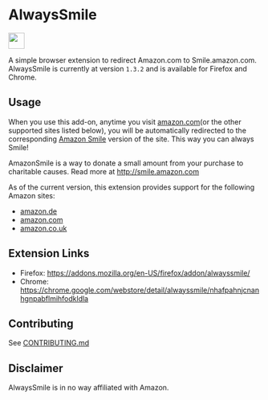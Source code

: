 # AlwaysSmile

 <img src="./icons/icon-128.png" width="32" height="32" />

A simple browser extension to redirect Amazon.com to Smile.amazon.com.  AlwaysSmile is currently at version `1.3.2` and is available for Firefox and Chrome.

## Usage

When you use this add-on, anytime you visit [amazon.com](http://www.amazon.com)(or the other supported sites listed below), you will be automatically redirected to the corresponding [Amazon Smile](http://smile.amazon.com) version of the site. This way you can always Smile!  

AmazonSmile is a way to donate a small amount from your purchase to charitable causes. Read more at http://smile.amazon.com

As of the current version, this extension provides support for the following Amazon sites:

- [amazon.de](https://www.amazon.de) 
- [amazon.com](https://www.amazon.com)
- [amazon.co.uk](https://www.amazon.co.uk)

## Extension Links

- Firefox: https://addons.mozilla.org/en-US/firefox/addon/alwayssmile/
- Chrome: https://chrome.google.com/webstore/detail/alwayssmile/nhafpahnjcnanhgnpabflmihfodkldla

## Contributing

See [CONTRIBUTING.md](CONTRIBUTING.md)

## Disclaimer

AlwaysSmile is in no way affiliated with Amazon.
